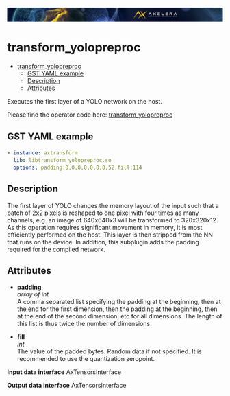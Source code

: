 ![](/docs/images/Ax_Page_Banner_2500x168_01.png)
# transform_yolopreproc

- [transform\_yolopreproc](#transform_yolopreproc)
  - [GST YAML example](#gst-yaml-example)
  - [Description](#description)
  - [Attributes](#attributes)

Executes the first layer of a YOLO network on the host.

Please find the operator code here:
[transform_yolopreproc](/operators/src/AxTransformYoloPreProc.cpp)

## GST YAML example

```yaml
- instance: axtransform
  lib: libtransform_yolopreproc.so
  options: padding:0,0,0,0,0,0,0,52;fill:114
```

## Description
The first layer of YOLO changes the memory layout of the input such that a patch
of 2x2 pixels is reshaped to one pixel with four times as many channels, e.g. an
image of 640x640x3 will be transformed to 320x320x12. As this operation requires
significant movement in memory, it is most efficiently performed on the host.
This layer is then stripped from the NN that runs on the device. In addition,
this subplugin adds the padding required for the compiled network.

## Attributes
*   **padding**<br>
    *array of int*<br>
    A comma separated list specifying the padding at the beginning, then at the
    end for the first dimension, then the padding at the beginning, then at the
    end of the second dimension, etc for all dimensions. The length of this list
    is thus twice the number of dimensions.

*   **fill**<br>
    *int*<br>
    The value of the padded bytes. Random data if not specified. It is
    recommended to use the quantization zeropoint.

**Input data interface** AxTensorsInterface

**Output data interface** AxTensorsInterface
